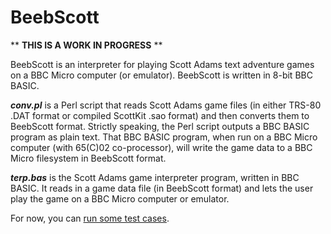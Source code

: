 # BeebScott

** **THIS IS A WORK IN PROGRESS** **

BeebScott is an interpreter for playing Scott Adams text adventure games on a BBC Micro computer (or emulator). BeebScott is written in 8-bit BBC BASIC.

***conv.pl*** is a Perl script that reads Scott Adams game files (in either TRS-80 .DAT format or compiled ScottKit .sao format) and then converts them to BeebScott format. Strictly speaking, the Perl script outputs a BBC BASIC program as plain text. That BBC BASIC program, when run on a BBC Micro computer (with 65(C)02 co-processor), will write the game data to a BBC Micro filesystem in BeebScott format.

***terp.bas*** is the Scott Adams game interpreter program, written in BBC BASIC. It reads in a game data file (in BeebScott format)  and lets the user play the game on a BBC Micro computer or emulator.

For now, you can [run some test cases](http://bbcmicro.co.uk//jsbeeb/play.php?autoboot&disc=https://raw.githubusercontent.com/ahope1/BeebScott/master/test/cases.ssd).
